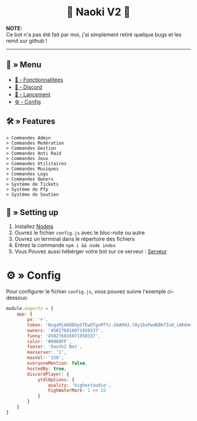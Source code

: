 <h1 align="center">🔗 Naoki V2 🚀</h1>

**NOTE:** \
Ce bot n'a pas été fait par moi, j'ai simplement retiré quelque bugs et les remit sur github !

---
## <a id="menu"></a>🔱 » Menu

- [🔰・Fonctionnalitées](#features)
- [🌌・Discord](https://discord.gg/qTzmGuEx7a)
- [🎉・Lancement](#setup)
- [⚙・Config](#config)

## <a id="features"></a>🛠 » Features

```
> Commandes Admin
> Commandes Modération
> Commandes Gestion
> Commandes Anti Raid
> Commandes Jeux
> Commandes Utilitaires
> Commandes Musiques
> Commandes Logs
> Commandes Owners
> Système de Tickets
> Système de Pfp
> Système de Soutien
```

## <a id="setup"></a> 📁 » Setting up 

1. Installez [Nodejs](https://nodejs.org/ko/blog/release/v16.19.0/)
2. Ouvrez le fichier `config.js` avec le bloc-note ou autre
3. Ouvrez un terminal dans le répertoire des fichiers
4. Entrez la commande `npm i && node index`
5. Vous Pouvez aussi hébèrger votre bot sur ce serveur : [Serveur](https://discord.gg/qTzmGuEx7a)

# <a id="config"></a>⚙ » Config

Pour configurer le fichier `config.js`, vous pouvez suivre l'exemple ci-dessous:

```js
module.exports = {
    app: {
        px: '+',
        token: 'NzgxMjA0ODUyOTEwOTgxMTYz.GkAM43.t0y1bsPwdKBkfIoU_LWh04eOtNcekjPbCFwRz0',
        owners: '458276816071950337',
        funny: '458276816071950337',
        color: '#0000FF',
        footer: 'Oauth2 Bot',
        maxserver: '1',
        maxVol: '150',
        everyoneMention: false,
        hostedBy: true,
        discordPlayer: {
            ytdlOptions: {
                quality: 'highestaudio',
                highWaterMark: 1 << 25
            }
        }
    }
}
```
